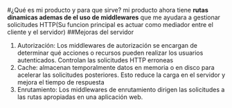 #¿Qué es mi producto y para que sirve?
mi producto ahora tiene **rutas dinamicas ademas de el uso de middlewares** que me ayudara a gestionar solicitudes HTTP(Su funcion principal es actuar como mediador entre el cliente y el servidor)
##Mejoras del servidor
1. Autorización:
    Los middlewares de autorización se encargan de determinar qué acciones o recursos pueden realizar los usuarios autenticados. Controlan las solicitudes HTTP erroneas
2. Cache:
    almacenan temporalmente datos en memoria o en disco para acelerar las solicitudes posteriores. Esto reduce la carga en el servidor y mejora el tiempo de respuesta
3. Enrutamiento:
    Los middlewares de enrutamiento dirigen las solicitudes a las rutas apropiadas en una aplicación web.    
